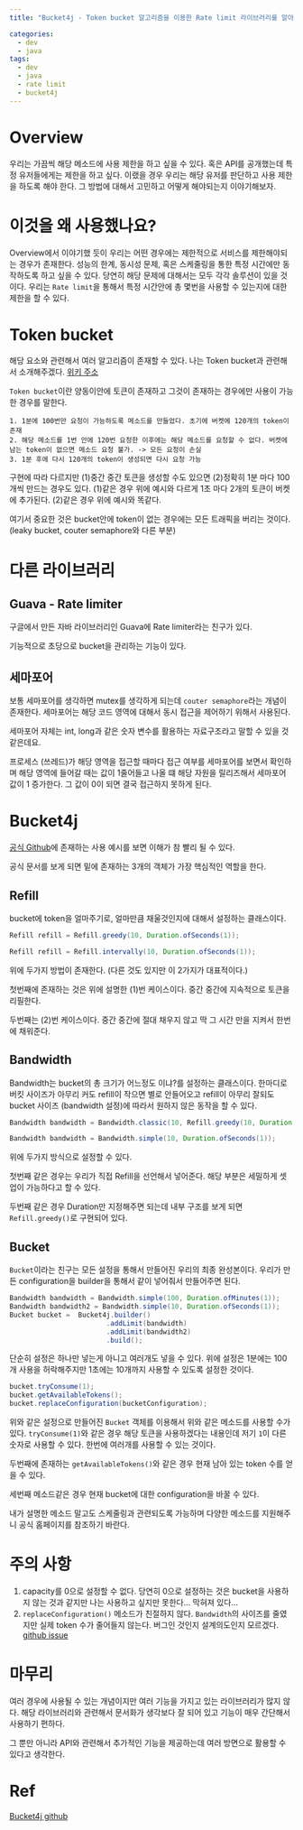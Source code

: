 ```yaml
---
title: "Bucket4j - Token bucket 알고리즘을 이용한 Rate limit 라이브러리를 알아보자!!"

categories:
  - dev
  - java
tags:
  - dev
  - java
  - rate limit
  - bucket4j
---
```


# Overview
우리는 가끔씩 해당 메소드에 사용 제한을 하고 싶을 수 있다. 혹은 API를 공개했는데 특정 유저들에게는 제한을 하고 싶다. 이랬을 경우 우리는 해당 유저를 판단하고 사용 제한을 하도록 해야 한다. 그 방법에 대해서 고민하고 어떻게 해야되는지 이야기해보자.

# 이것을 왜 사용했나요?
Overview에서 이야기했 듯이 우리는 어떤 경우에는 제한적으로 서비스를 제한해야되는 경우가 존재한다. 성능의 한계, 동시성 문제, 혹은 스케줄링을 통한 특정 시간에만 동작하도록 하고 싶을 수 있다. 당연히 해당 문제에 대해서는 모두 각각 솔루션이 있을 것이다. 우리는 `Rate limit`을 통해서 특정 시간안에 총 몇번을 사용할 수 있는지에 대한 제한을 할 수 있다.

# Token bucket
해당 요소와 관련해서 여러 알고리즘이 존재할 수 있다. 나는 Token bucket과 관련해서 소개해주겠다. [위키 주소](https://en.wikipedia.org/wiki/Token_bucket)

`Token bucket`이란 양동이안에 토큰이 존재하고 그것이 존재하는 경우에만 사용이 가능한 경우를 말한다. 

``` text
1. 1분에 100번만 요청이 가능하도록 메소드를 만들었다. 초기에 버켓에 120개의 token이 존재
2. 해당 메소드를 1번 안에 120번 요청한 이후에는 해당 메소드를 요청할 수 없다. 버켓에 남는 token이 없으면 메소드 요청 불가. -> 모든 요청이 손실
3. 1분 후에 다시 120개의 token이 생성되면 다시 요청 가능
``` 
구현에 따라 다르지만 (1)중간 중간 토큰을 생성할 수도 있으면 (2)정확히 1분 마다 100개씩 만드는 경우도 있다. 
(1)같은 경우 위에 예시와 다르게 1초 마다 2개의 토큰이 버켓에 추가된다.
(2)같은 경우 위에 예시와 똑같다.

여기서 중요한 것은 bucket안에 token이 없는 경우에는 모든 트래픽을 버리는 것이다. (leaky bucket, couter semaphore와 다른 부분)


# 다른 라이브러리
## Guava - Rate limiter
구글에서 만든 자바 라이브러리인 Guava에 Rate limiter라는 친구가 있다.

기능적으로 초당으로 bucket을 관리하는 기능이 있다. 

## 세마포어
보통 세마포어를 생각하면 mutex를 생각하게 되는데 `couter semaphore`라는 개념이 존재한다. 세마포어는 해당 코드 영역에 대해서 동시 접근을 제어하기 위해서 사용된다.

세마포어 자체는 int, long과 같은 숫자 변수를 활용하는 자료구조라고 말할 수 있을 것 같은데요. 

프로세스 (쓰레드)가 해당 영역을 접근할 때마다 접근 여부를 세마포어를 보면서 확인하며 해당 영역에 들어갈 때는 값이 1줄어들고 나올 떄 해당 자원을 릴리즈해서 세마포어 값이 1 증가한다. 그 값이 0이 되면 결국 접근하지 못하게 된다.

# Bucket4j
[공식 Github](https://github.com/vladimir-bukhtoyarov/bucket4j)에 존재하는 사용 예시를 보면 이해가 참 빨리 될 수 있다.

공식 문서를 보게 되면 밑에 존재하는 3개의 객체가 가장 핵심적인 역할을 한다. 

## Refill
bucket에 token을 얼마주기로, 얼마만큼 채울것인지에 대해서 설정하는 클래스이다.

``` java
Refill refill = Refill.greedy(10, Duration.ofSeconds(1));

Refill refill = Refill.intervally(10, Duration.ofSeconds(1));
```
위에 두가지 방법이 존재한다. (다른 것도 있지만 이 2가지가 대표적이다.)

첫번째에 존재하는 것은 위에 설명한 (1)번 케이스이다. 중간 중간에 지속적으로 토큰을 리필한다.

두번째는 (2)번 케이스이다. 중간 중간에 절대 채우지 않고 딱 그 시간 만을 지켜서 한번에 채워준다.

## Bandwidth
Bandwidth는 bucket의 총 크기가 어느정도 이냐?를 설정하는 클래스이다. 한마디로 버킷 사이즈가 아무리 커도 refill이 작으면 별로 안들어오고 refill이 아무리 잘되도 bucket 사이즈 (bandwidth 설정)에 따라서 원하지 않은 동작을 할 수 있다.

``` java
Bandwidth bandwidth = Bandwidth.classic(10, Refill.greedy(10, Duration.ofSeconds(1)));

Bandwidth bandwidth = Bandwidth.simple(10, Duration.ofSeconds(1));

```
위에 두가지 방식으로 설정할 수 있다.

첫번째 같은 경우는 우리가 직접 Refill을 선언해서 넣어준다. 해당 부분은 세밀하게 셋업이 가능하다고 할 수 있다.

두번째 같은 경우 Duration만 지정해주면 되는데 내부 구조를 보게 되면 `Refill.greedy()`로 구현되어 있다.

## Bucket
`Bucket`이라는 친구는 모든 설정을 통해서 만들어진 우리의 최종 완성본이다. 우리가 만든 configuration을 builder을 통해서 같이 넣어줘서 만들어주면 된다.

``` java
Bandwidth bandwidth = Bandwidth.simple(100, Duration.ofMinutes(1));
Bandwidth bandwidth2 = Bandwidth.simple(10, Duration.ofSeconds(1));
Bucket bucket =  Bucket4j.builder()
                        .addLimit(bandwidth)
                        .addLimit(bandwidth2)
                        .build();
```
단순히 설정은 하나만 넣는게 아니고 여러개도 넣을 수 있다. 위에 설정은 1분에는 100개 사용을 허락해주지만 1초에는 10개까지 사용할 수 있도록 설정한 것이다.

``` java
bucket.tryConsume(1);
bucket.getAvailableTokens();
bucket.replaceConfiguration(bucketConfiguration);
```
위와 같은 설정으로 만들어진 `Bucket` 객체를 이용해서 위와 같은 메소드를 사용할 수가 있다. `tryConsume(1)`와 같은 경우 해당 토큰을 사용하겠다는 내용인데 저기 `1`이 다른 숫자로 사용할 수 있다. 한번에 여러개를 사용할 수 있는 것이다.

두번째에 존재하는 `getAvailableTokens()`와 같은 경우 현재 남아 있는 token 수를 얻을 수 있다.

세번째 메소드같은 경우 현재 bucket에 대한 configuration을 바꿀 수 있다. 

내가 설명한 메소드 말고도 스케줄링과 관련되도록 가능하며 다양한 메소드를 지원해주니 공식 홈페이지를 참조하기 바란다. 

# 주의 사항
1. capacity를 0으로 설정할 수 없다. 당연히 0으로 설정하는 것은 bucket을 사용하지 않는 것과 같지만 나는 사용하고 싶지만 못한다... 막혀져 있다...
2. `replaceConfiguration()` 메소드가 친절하지 않다. `Bandwidth`의 사이즈를 줄였지만 실제 token 수가 줄어들지 않는다. 버그인 것인지 설계의도인지 모르겠다. [github issue](https://github.com/vladimir-bukhtoyarov/bucket4j/issues/135)

# 마무리
여러 경우에 사용될 수 있는 개념이지만 여러 기능을 가지고 있는 라이브러리가 많지 않다. 해당 라이브러리와 관련해서 문서화가 생각보다 잘 되어 있고 기능이 매우 간단해서 사용하기 편하다.

그 뿐만 아니라 API와 관련해서 추가적인 기능을 제공하는데 여러 방면으로 활용할 수 있다고 생각한다.


# Ref
[Bucket4j github](https://github.com/vladimir-bukhtoyarov/bucket4j)
